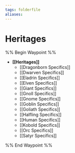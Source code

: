 ```yaml
---
tags: folderfile
aliases:
---
```


# Heritages
%% Begin Waypoint %%
- **[[Heritages]]**
	- [[Dragonborn Specifics]]
	- [[Dwarven Specifics]]
	- [[Eladrin Specifics]]
	- [[Elven Specifics]]
	- [[Giant Specifics]]
	- [[Gnoll Specifics]]
	- [[Gnome Specifics]]
	- [[Goblin Specifics]]
	- [[Goliath Specifics]]
	- [[Halfling Specifics]]
	- [[Human Specifics]]
	- [[Kobold Specifics]]
	- [[Orc Specifics]]
	- [[Satyr Specifics]]

%% End Waypoint %%
